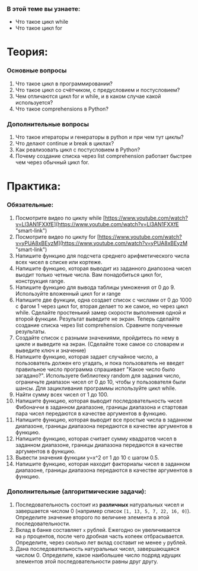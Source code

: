 
### **В этой теме вы узнаете:**

- Что такое цикл while
- Что такое цикл for

# **Теория:**

### Основные вопросы

1. Что такое цикл в программировании?
2. Что такое цикл со счётчиком, с предусловием и постусловием?
3. Чем отличаются цикл for и while, и в каком случае какой используется?
4. Что такое comprehensions в Python?

### Дополнительные вопросы

1. Что такое итераторы и генераторы в python и при чем тут циклы?
2. Что делают continue и break в циклах?
3. Как реализовать цикл с постусловием в Python?
4. Почему создание списка через list comprehension работает быстрее чем через обычный цикл for.

# **Практика:**

### Обязательные:

1. Посмотрите видео по циклу while [https://www.youtube.com/watch?v=Ll3AN1FXXfE](https://www.youtube.com/watch?v=Ll3AN1FXXfE "smart-link")
2. Посмотрите видео по циклу for [https://www.youtube.com/watch?v=yPUA8xBEyzM](https://www.youtube.com/watch?v=yPUA8xBEyzM "smart-link")
3. Напишите функцию для подсчета среднего арифметического числа всех чисел в списке или кортеже.
4. Напишите функцию, которая выводит из заданного диапозона чисел выодит только четные числа. Вам понадобиться цикл for, конструкция range.
5. Напишите функцию для вывода таблицы умножения от 0 до 9. Используйте вложенный цикл for и range  
6. Напишите две функции, одна создает список с числами от 0 до 1000 с фагом 1 через цикл for, вторая делает то же самое, но через цикл while. Сделайте простенький замер скорости выполнения одной и второй функции. Результат выведите не экран. Теперь сделайте создание списка через list comprehension. Сравните полученные результаты.
7. Создайте список с разными значениями, пройдитесь по нему в цикле и выведите на экран. (Сделайте тоже самое со словарем и выведите ключ и значение)
8. Напишите функцию, которая задает случайное число, а пользователь должен его угадать, и пока пользователь не введет правильное число программа спрашивает "Какое число было загадано?". Используете библиотеку random для задания число, ограничьте диапазон чисел от 0 до 10, чтобы у пользователя были шансы. Для зацикливания программы используйте цикл while.
9. Найти сумму всех чисел от 1 до 100.
10. Напишите функцию, которая выводит последовательность чисел Фибоначчи в заданном диапазоне, границы диапазона и стартовая пара чисел передаются в качестве аргументов в функцию.
11. Напишите функцию, которая выводит все простые числа в заданном диапазоне, границы диапазона передаются в качестве аргументов в функцию.
12. Напишите функцию, которая считает сумму квадратов чисел в заданном диапазоне, границы диапазона передаются в качестве аргументов в функцию.
13. Вывести значения функции y=x^2 от 1 до 10 с шагом 0.5.
14. Напишите функцию, которая находит факториалы чисел в заданном диапазоне, границы диапазона передаются в качестве аргументов в функцию.

### Дополнительные (алгоритмические задачи):

1. Последовательность состоит из **различных** натуральных чисел и завершается числом 0 (например список `[1, 13, 5, 7, 22, 16, 0]`). Определите значение второго по величине элемента в этой последовательности.
2. Вклад в банке составляет `x` рублей. Ежегодно он увеличивается на `p` процентов, после чего дробная часть копеек отбрасывается. Определите, через сколько лет вклад составит не менее `y` рублей.
3. Дана последовательность натуральных чисел, завершающаяся числом 0. Определите, какое наибольшее число подряд идущих элементов этой последовательности равны друг другу.